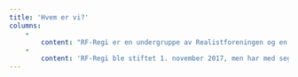 ```yaml
---
title: 'Hvem er vi?'
columns:
    -
        content: "RF-Regi er en undergruppe av Realistforeningen og en egen forening for alle ved Mat.Nat\r\n\r\nRF-Regi driver med utleie av utstyr for alle ved UiO eller studentforeninger tilknyttet SiO.\r\n\r\nVi har et bredt spekter med erfaring fra diverse konserter og fester fra UiO og hjelper gjerne til med spørsmål og erfaringer med tanke på utstyr i de forskjellige lokalene ved UiO.\r\n\r\n"
    -
        content: 'RF-Regi ble stiftet 1. november 2017, men har med seg erfaring fra slutten av 90 tallet innen lyd, lys og scene på UiO.'
---
```


